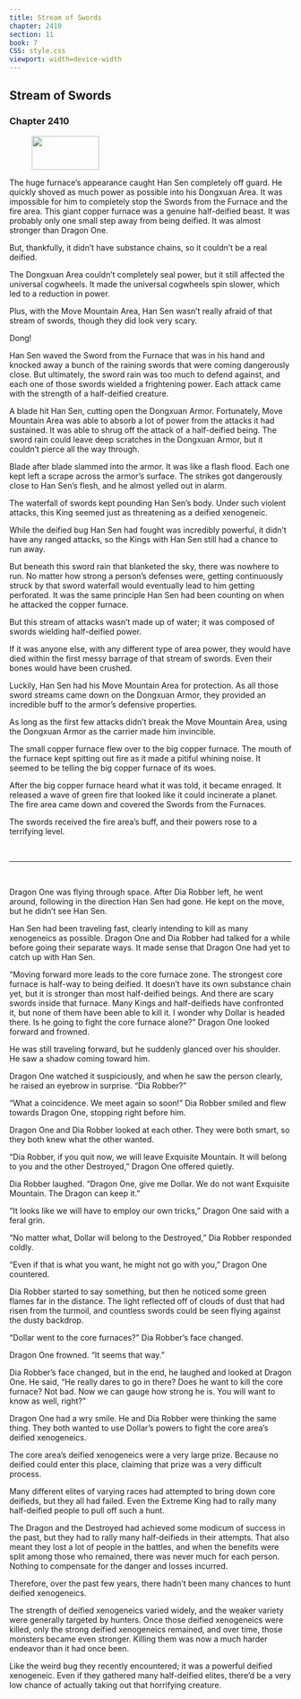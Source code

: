 ```yaml
---
title: Stream of Swords
chapter: 2410
section: 11
book: 7
CSS: style.css
viewport: width=device-width
---
```


## Stream of Swords

### Chapter 2410

<figure>
	<img src="../Images/gem.gif" alt="" id="gem" width="120" height="60" />
</figure>

The huge furnace’s appearance caught Han Sen completely off guard. He quickly shoved as much power as possible into his Dongxuan Area. It was impossible for him to completely stop the Swords from the Furnace and the fire area. This giant copper furnace was a genuine half-deified beast. It was probably only one small step away from being deified. It was almost stronger than Dragon One.

But, thankfully, it didn’t have substance chains, so it couldn’t be a real deified.

The Dongxuan Area couldn’t completely seal power, but it still affected the universal cogwheels. It made the universal cogwheels spin slower, which led to a reduction in power.

Plus, with the Move Mountain Area, Han Sen wasn’t really afraid of that stream of swords, though they did look very scary.

Dong!

Han Sen waved the Sword from the Furnace that was in his hand and knocked away a bunch of the raining swords that were coming dangerously close. But ultimately, the sword rain was too much to defend against, and each one of those swords wielded a frightening power. Each attack came with the strength of a half-deified creature.

A blade hit Han Sen, cutting open the Dongxuan Armor. Fortunately, Move Mountain Area was able to absorb a lot of power from the attacks it had sustained. It was able to shrug off the attack of a half-deified being. The sword rain could leave deep scratches in the Dongxuan Armor, but it couldn’t pierce all the way through.

Blade after blade slammed into the armor. It was like a flash flood. Each one kept left a scrape across the armor’s surface. The strikes got dangerously close to Han Sen’s flesh, and he almost yelled out in alarm.

The waterfall of swords kept pounding Han Sen’s body. Under such violent attacks, this King seemed just as threatening as a deified xenogeneic.

While the deified bug Han Sen had fought was incredibly powerful, it didn’t have any ranged attacks, so the Kings with Han Sen still had a chance to run away.

But beneath this sword rain that blanketed the sky, there was nowhere to run. No matter how strong a person’s defenses were, getting continuously struck by that sword waterfall would eventually lead to him getting perforated. It was the same principle Han Sen had been counting on when he attacked the copper furnace.

But this stream of attacks wasn’t made up of water; it was composed of swords wielding half-deified power.

If it was anyone else, with any different type of area power, they would have died within the first messy barrage of that stream of swords. Even their bones would have been crushed.

Luckily, Han Sen had his Move Mountain Area for protection. As all those sword streams came down on the Dongxuan Armor, they provided an incredible buff to the armor’s defensive properties.

As long as the first few attacks didn’t break the Move Mountain Area, using the Dongxuan Armor as the carrier made him invincible.

The small copper furnace flew over to the big copper furnace. The mouth of the furnace kept spitting out fire as it made a pitiful whining noise. It seemed to be telling the big copper furnace of its woes.

After the big copper furnace heard what it was told, it became enraged. It released a wave of green fire that looked like it could incinerate a planet. The fire area came down and covered the Swords from the Furnaces.

The swords received the fire area’s buff, and their powers rose to a terrifying level.

<br>

*****

<br>

Dragon One was flying through space. After Dia Robber left, he went around, following in the direction Han Sen had gone. He kept on the move, but he didn’t see Han Sen.

Han Sen had been traveling fast, clearly intending to kill as many xenogeneics as possible. Dragon One and Dia Robber had talked for a while before going their separate ways. It made sense that Dragon One had yet to catch up with Han Sen.

“Moving forward more leads to the core furnace zone. The strongest core furnace is half-way to being deified. It doesn’t have its own substance chain yet, but it is stronger than most half-deified beings. And there are scary swords inside that furnace. Many Kings and half-deifieds have confronted it, but none of them have been able to kill it. I wonder why Dollar is headed there. Is he going to fight the core furnace alone?” Dragon One looked forward and frowned.

He was still traveling forward, but he suddenly glanced over his shoulder. He saw a shadow coming toward him.

Dragon One watched it suspiciously, and when he saw the person clearly, he raised an eyebrow in surprise. “Dia Robber?”

“What a coincidence. We meet again so soon!” Dia Robber smiled and flew towards Dragon One, stopping right before him.

Dragon One and Dia Robber looked at each other. They were both smart, so they both knew what the other wanted.

“Dia Robber, if you quit now, we will leave Exquisite Mountain. It will belong to you and the other Destroyed,” Dragon One offered quietly.

Dia Robber laughed. “Dragon One, give me Dollar. We do not want Exquisite Mountain. The Dragon can keep it.”

“It looks like we will have to employ our own tricks,” Dragon One said with a feral grin.

“No matter what, Dollar will belong to the Destroyed,” Dia Robber responded coldly.

“Even if that is what you want, he might not go with you,” Dragon One countered.

Dia Robber started to say something, but then he noticed some green flames far in the distance. The light reflected off of clouds of dust that had risen from the turmoil, and countless swords could be seen flying against the dusty backdrop.

“Dollar went to the core furnaces?” Dia Robber’s face changed.

Dragon One frowned. “It seems that way.”

Dia Robber’s face changed, but in the end, he laughed and looked at Dragon One. He said, “He really dares to go in there? Does he want to kill the core furnace? Not bad. Now we can gauge how strong he is. You will want to know as well, right?”

Dragon One had a wry smile. He and Dia Robber were thinking the same thing. They both wanted to use Dollar’s powers to fight the core area’s deified xenogeneics.

The core area’s deified xenogeneics were a very large prize. Because no deified could enter this place, claiming that prize was a very difficult process.

Many different elites of varying races had attempted to bring down core deifieds, but they all had failed. Even the Extreme King had to rally many half-deified people to pull off such a hunt.

The Dragon and the Destroyed had achieved some modicum of success in the past, but they had to rally many half-deifieds in their attempts. That also meant they lost a lot of people in the battles, and when the benefits were split among those who remained, there was never much for each person. Nothing to compensate for the danger and losses incurred.

Therefore, over the past few years, there hadn’t been many chances to hunt deified xenogeneics.

The strength of deified xenogeneics varied widely, and the weaker variety were generally targeted by hunters. Once those deified xenogeneics were killed, only the strong deified xenogeneics remained, and over time, those monsters became even stronger. Killing them was now a much harder endeavor than it had once been.

Like the weird bug they recently encountered; it was a powerful deified xenogeneic. Even if they gathered many half-deified elites, there’d be a very low chance of actually taking out that horrifying creature.